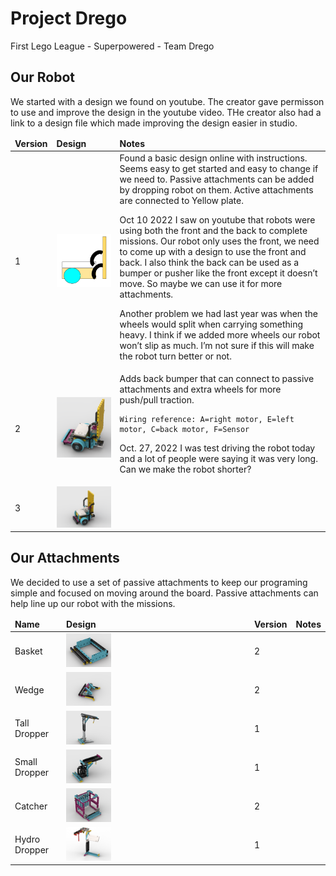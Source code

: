 # Project Drego
First Lego League - Superpowered - Team Drego



## Our Robot
We started with a design we found on youtube. The creator gave permisson to use and improve the design in the youtube video. THe creator also had a link to a design file which made improving the design easier in studio.

<table>
  <thead><td><b>Version</b></td><td><b>Design</b></td><td><b>Notes</b></td></thead>
  <tr><td>1</td><td><img src="./Media/RobotV1.png" width="400px"></td><td>Found a basic design online with instructions. Seems easy to get started and easy to change if we need to. Passive attachments can be added by dropping robot on them. Active attachments are connected to Yellow plate.

Oct 10 2022
I saw on youtube that robots were using both the front and the back to complete missions. Our robot only uses the front, we need to come up with a design to use the front and back. I also think the back can be used as a bumper or pusher like the front except it doesn’t move.
So maybe we can use it for more attachments.

Another problem we had last year was when the wheels would split when carrying something heavy. I think if we added more wheels our robot won’t slip as much. I’m not sure if this will make the robot turn better or not.

</td></tr>
  <tr><td>2</td><td><img src="./Media/RobotV2.png" width="400px"></td><td>Adds back bumper that can connect to passive attachments and extra wheels for more push/pull traction.

    Wiring reference: A=right motor, E=left motor, C=back motor, F=Sensor

Oct. 27, 2022 I was test driving the robot today and a lot of people were saying it was very long. Can we make the robot shorter?</td></tr>
  <tr><td>3</td><td><img src="./Media/FLL_SuperPowered_v3.png" width="400px"></td><td></td></tr>
</table>

## Our Attachments
We decided to use a set of passive attachments to keep our programing simple and focused on moving around the board. Passive attachments can help line up our robot with the missions.

<table>
  <thead><td><b>Name</b></td><td><b>Design</b></td><td><b>Version</b></td><td><b>Notes</b></td></thead>
  <tr><td>Basket</td><td><img src="./Media/FLL_SuperPowered-Attachment-M07.png" width="25%"></td><td>2</td><td></td></tr>
  <tr><td>Wedge</td><td><img src="./Media/FLL_SuperPowered-Attachment-M02_2.png" width="25%"></td><td>2</td><td></td></tr>
  <tr><td>Tall Dropper</td><td><img src="./Media/fll_superpowered-attachment-m14.png" width="25%"></td><td>1</td><td></td></tr>
  <tr><td>Small Dropper</td><td><img src="./Media/fll_superpowered-m3_attachment.png" width="25%"></td><td>1</td><td></td></tr>
  <tr><td>Catcher</td><td><img src="./Media/FLL_SuperPowered-Attachment-Catcher.png" width="25%"></td><td>2</td><td></td></tr>
  <tr><td>Hydro Dropper</td><td><img src="./Media/FLL_SuperPowered-Attachment-HydroDropper.png" width="25%"></td><td>1</td><td></td></tr>
</table>
